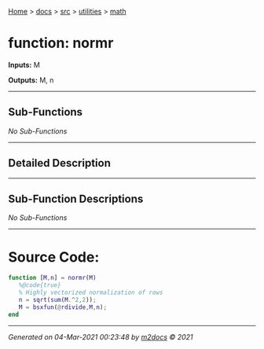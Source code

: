 [Home](../../../index.md) > [docs](../../../docs_index.md) > [src](../../src_index.md) > [utilities](../utilities_index.md) > [math](math_index.md)  


# function: normr



**Inputs:** M

**Outputs:** M, n

 ***

## Sub-Functions

*No Sub-Functions*

 ***

## Detailed Description



 ***

## Sub-Function Descriptions

*No Sub-Functions*

 
 *** 

# Source Code:

 ```matlab 
 function [M,n] = normr(M)
    %@code{true}
    % Highly vectorized normalization of rows
    n = sqrt(sum(M.^2,2));
    M = bsxfun(@rdivide,M,n);
end 
``` 
 
***

*Generated on 04-Mar-2021 00:23:48 by [m2docs](https://github.com/crgnam-research/m2docs) © 2021*
